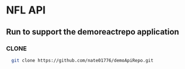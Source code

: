 # NFL API
## Run to support the demoreactrepo application

### CLONE
```sh
  git clone https://github.com/nate01776/demoApiRepo.git
```
